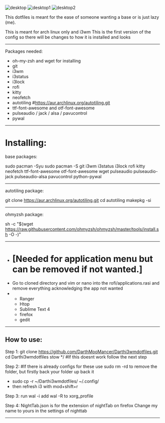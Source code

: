 ![desktop](https://github.com/DarthMooMancer/Darthi3wmdotfiles/assets/107283522/b505c044-f91a-40ff-a181-b4a9bf5b787f)
![desktop1](https://github.com/DarthMooMancer/Darthi3wmdotfiles/assets/107283522/b4f9282d-10eb-4664-8e5b-c8330417b13f)
![desktop2](https://github.com/DarthMooMancer/Darthi3wmdotfiles/assets/107283522/8dbd78cd-3ec8-4b3f-9024-52346c7e0d47)

This dotfiles is meant for the ease of someone wanting a base or is just lazy (me). 

This is meant for arch linux only and i3wm
This is the first version of the config so there will be changes to how it is installed and looks
______________________________________________________________________________________________
Packages needed:

- oh-my-zsh and wget for installing
- git
- i3wm
- i3status
- i3lock
- rofi
- kitty
- neofetch
- autotiling #https://aur.archlinux.org/autotiling.git
- ttf-font-awesome and otf-font-awesome
- pulseaudio / jack / alsa / pavucontrol
- pywal
______________________________________________________________________________________________

Installing:
==============================================================================================
base packages:

sudo pacman -Syu
sudo pacman -S git i3wm i3status i3lock rofi kitty neofetch ttf-font-awesome otf-font-awesome wget pulseaudio pulseaudio-jack pulseaudio-alsa pavucontrol python-pywal
______________________________________________________________________________________________
autotiling package:

git clone https://aur.archlinux.org/autotiling.git
cd autotiling
makepkg -si
______________________________________________________________________________________________
ohmyzsh package:

sh -c "$(wget https://raw.githubusercontent.com/ohmyzsh/ohmyzsh/master/tools/install.sh -O -)"

----------------------------------------------------------------------------------------------  
- [Needed for application menu but can be removed if not wanted.]
  ============================================================================================
- Go to cloned directory and vim or nano into the rofi/applications.rasi and remove everything acknowledging the app not wanted
- 
  - Ranger
  - Htop
  - Sublime Text 4
  - firefox
  - gedit
----------------------------------------------------------------------------------------------

How to use:
----------------------------------------------------------------------------------------------
Step 1:
git clone https://github.com/DarthMooMancer/Darthi3wmdotfiles.git
cd Darthi3wmdotfiles
stow */ #If this doesnt work follow the next step

Step 2:
#If there is already configs for these use sudo rm -rd to remove the folder, but firstly back your folder up back it
 - sudo cp -r ~/Darthi3wmdotfiles/<foldername> ~/.config/
 - then refresh i3 with mod+shift+r

Step 3:
run wal -i <locationofwallpaper>
add wal -R to xorg_profile

Step 4:
NightTab.json is for the extension of nightTab on firefox
Change my name to yours in the settings of nighttab

-------------------------------------------------
